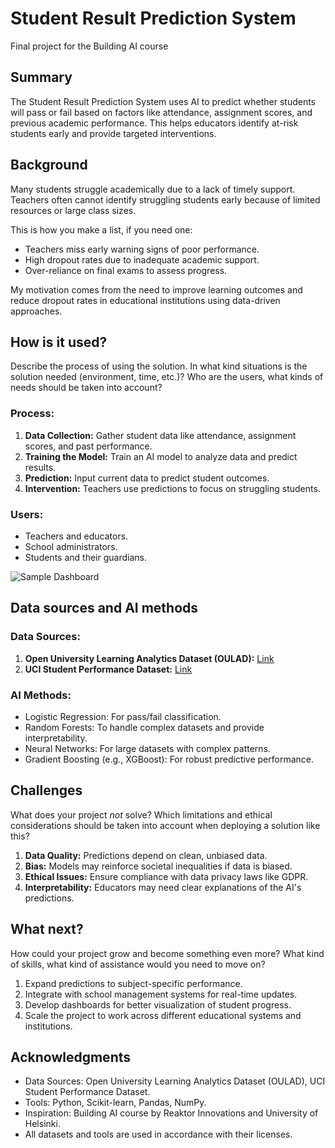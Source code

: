 <!-- This is the markdown template for the final project of the Building AI course, 
created by Reaktor Innovations and University of Helsinki. 
Copy the template, paste it to your GitHub README and edit! -->

# Student Result Prediction System

Final project for the Building AI course

## Summary

The Student Result Prediction System uses AI to predict whether students will pass or fail based on factors like attendance, assignment scores, and previous academic performance. This helps educators identify at-risk students early and provide targeted interventions.

## Background

Many students struggle academically due to a lack of timely support. Teachers often cannot identify struggling students early because of limited resources or large class sizes.

This is how you make a list, if you need one:
* Teachers miss early warning signs of poor performance.
* High dropout rates due to inadequate academic support.
* Over-reliance on final exams to assess progress.

My motivation comes from the need to improve learning outcomes and reduce dropout rates in educational institutions using data-driven approaches.

## How is it used?

Describe the process of using the solution. In what kind situations is the solution needed (environment, time, etc.)? Who are the users, what kinds of needs should be taken into account?

### Process:
1. **Data Collection:** Gather student data like attendance, assignment scores, and past performance.
2. **Training the Model:** Train an AI model to analyze data and predict results.
3. **Prediction:** Input current data to predict student outcomes.
4. **Intervention:** Teachers use predictions to focus on struggling students.

### Users:
- Teachers and educators.
- School administrators.
- Students and their guardians.

![Sample Dashboard]([https://upload.wikimedia.org/wikipedia/commons/5/5e/Sleeping_cat_on_her_back.jpg](https://www.pexels.com/photo/woman-writing-on-a-notebook-beside-teacup-and-tablet-computer-733856/))

## Data sources and AI methods

### Data Sources:
1. **Open University Learning Analytics Dataset (OULAD):**
   [Link](https://analyse.kmi.open.ac.uk/open_dataset)
2. **UCI Student Performance Dataset:**
   [Link](https://archive.ics.uci.edu/ml/datasets/Student+Performance)

### AI Methods:
- Logistic Regression: For pass/fail classification.
- Random Forests: To handle complex datasets and provide interpretability.
- Neural Networks: For large datasets with complex patterns.
- Gradient Boosting (e.g., XGBoost): For robust predictive performance.


## Challenges

What does your project _not_ solve? Which limitations and ethical considerations should be taken into account when deploying a solution like this?

1. **Data Quality:** Predictions depend on clean, unbiased data.
2. **Bias:** Models may reinforce societal inequalities if data is biased.
3. **Ethical Issues:** Ensure compliance with data privacy laws like GDPR.
4. **Interpretability:** Educators may need clear explanations of the AI's predictions.

## What next?

How could your project grow and become something even more? What kind of skills, what kind of assistance would you need to move on?

1. Expand predictions to subject-specific performance.
2. Integrate with school management systems for real-time updates.
3. Develop dashboards for better visualization of student progress.
4. Scale the project to work across different educational systems and institutions.

## Acknowledgments

* Data Sources: Open University Learning Analytics Dataset (OULAD), UCI Student Performance Dataset.
* Tools: Python, Scikit-learn, Pandas, NumPy.
* Inspiration: Building AI course by Reaktor Innovations and University of Helsinki.
* All datasets and tools are used in accordance with their licenses.
